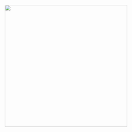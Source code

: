 <div align="center">
  <img src="https://www.mexicolore.co.uk/images-3/308_04_2.jpg" width="400px">
<div>
